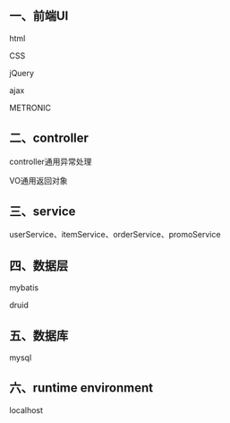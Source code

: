 ## 一、前端UI

html

CSS

jQuery

ajax

METRONIC

## 二、controller

controller通用异常处理

VO通用返回对象

## 三、service

userService、itemService、orderService、promoService

## 四、数据层

mybatis

druid

## 五、数据库

mysql

## 六、runtime environment

localhost



